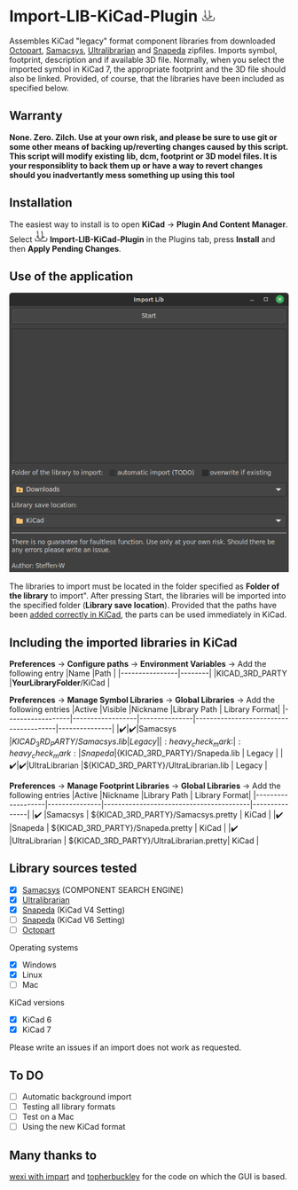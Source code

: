 # Import-LIB-KiCad-Plugin ![icon](plugins/icon_small.png)

Assembles KiCad "legacy" format component libraries from downloaded
[Octopart](https://octopart.com/), [Samacsys](https://componentsearchengine.com/), [Ultralibrarian](https://app.ultralibrarian.com/search) and [Snapeda](https://www.snapeda.com/home/) zipfiles. Imports symbol, footprint, description and if available 3D file. Normally, when you select the imported symbol in KiCad 7, the appropriate footprint and the 3D file should also be linked. Provided, of course, that the libraries have been included as specified below. 

## Warranty

**None. Zero. Zilch. Use at your own risk, and please be sure to use git or some other means of backing up/reverting changes caused by this script. This script will modify existing lib, dcm, footprint or 3D model files. It is your responsiblity to back them up or have a way to revert changes should you inadvertantly mess something up using this tool** 

## Installation

The easiest way to install is to open **KiCad** -> **Plugin And Content Manager**. Select ![icon](plugins/icon_small.png) **Import-LIB-KiCad-Plugin** in the Plugins tab, press **Install** and then **Apply Pending Changes**.

## Use of the application

![Screenshot_GUI](Screenshot_GUI.png)

The libraries to import must be located in the folder specified as **Folder of the library** to import". After pressing Start, the libraries will be imported into the specified folder (**Library save location**). Provided that the paths have been [added correctly in KiCad](#including-the-imported-libraries-in-kicad), the parts can be used immediately in KiCad.

## Including the imported libraries in KiCad

**Preferences** -> **Configure paths** -> **Environment Variables** -> Add the following entry
|Name            |Path    |
|----------------|--------|
|KICAD_3RD_PARTY |**YourLibraryFolder**/KiCad |

**Preferences** -> **Manage Symbol Libraries** -> **Global Libraries** -> Add the following entries
|Active            |Visible           |Nickname       |Library Path                           | Library Format|
|------------------|------------------|---------------|---------------------------------------|---------------|
|:heavy_check_mark:|:heavy_check_mark:|Samacsys       |${KICAD_3RD_PARTY}/Samacsys.lib        | Legacy        |
|:heavy_check_mark:|:heavy_check_mark:|Snapeda        |${KICAD_3RD_PARTY}/Snapeda.lib         | Legacy        |
|:heavy_check_mark:|:heavy_check_mark:|UltraLibrarian |${KICAD_3RD_PARTY}/UltraLibrarian.lib  | Legacy        |

**Preferences** -> **Manage Footprint Libraries** -> **Global Libraries** -> Add the following entries
|Active             |Nickname       |Library Path                             | Library Format|
|-------------------|---------------|-----------------------------------------|---------------|
|:heavy_check_mark: |Samacsys       | ${KICAD_3RD_PARTY}/Samacsys.pretty      | KiCad         |
|:heavy_check_mark: |Snapeda        | ${KICAD_3RD_PARTY}/Snapeda.pretty       | KiCad         |
|:heavy_check_mark: |UltraLibrarian | ${KICAD_3RD_PARTY}/UltraLibrarian.pretty| KiCad         |

## Library sources tested
- [x] [Samacsys](https://componentsearchengine.com/) (COMPONENT SEARCH ENGINE)
- [x] [Ultralibrarian](https://app.ultralibrarian.com/search)
- [x] [Snapeda](https://www.snapeda.com/home/) (KiCad V4 Setting)
- [ ] [Snapeda](https://www.snapeda.com/home/) (KiCad V6 Setting)
- [ ] [Octopart](https://octopart.com/)

Operating systems
- [x] Windows
- [x] Linux
- [ ] Mac

KiCad versions
- [x] KiCad 6
- [x] KiCad 7

Please write an issues if an import does not work as requested.

## To DO

- [ ] Automatic background import
- [ ] Testing all library formats
- [ ] Test on a Mac
- [ ] Using the new KiCad format

## Many thanks to

[wexi with impart](https://github.com/wexi/impart) and [topherbuckley](https://github.com/topherbuckley/kicad_remote_import) for the code on which the GUI is based.